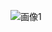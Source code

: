 ![画像1](https://asset1.basecamp.com/2980772/projects/10967317/attachments/194943358/50ec6b7ff145dac6e72970028700de600010/thumbnail.png)

